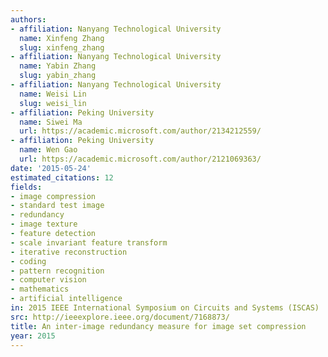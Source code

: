 ```yaml
---
authors:
- affiliation: Nanyang Technological University
  name: Xinfeng Zhang
  slug: xinfeng_zhang
- affiliation: Nanyang Technological University
  name: Yabin Zhang
  slug: yabin_zhang
- affiliation: Nanyang Technological University
  name: Weisi Lin
  slug: weisi_lin
- affiliation: Peking University
  name: Siwei Ma
  url: https://academic.microsoft.com/author/2134212559/
- affiliation: Peking University
  name: Wen Gao
  url: https://academic.microsoft.com/author/2121069363/
date: '2015-05-24'
estimated_citations: 12
fields:
- image compression
- standard test image
- redundancy
- image texture
- feature detection
- scale invariant feature transform
- iterative reconstruction
- coding
- pattern recognition
- computer vision
- mathematics
- artificial intelligence
in: 2015 IEEE International Symposium on Circuits and Systems (ISCAS)
src: http://ieeexplore.ieee.org/document/7168873/
title: An inter-image redundancy measure for image set compression
year: 2015
---
```

